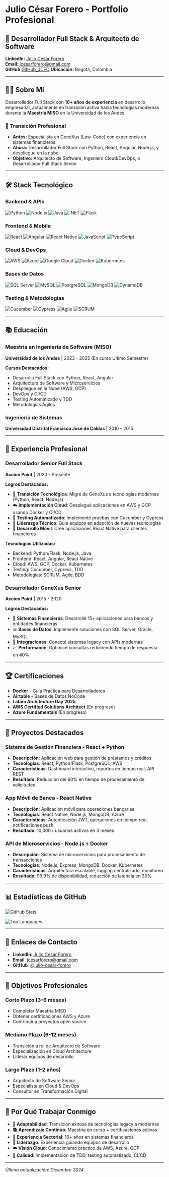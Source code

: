 # Julio César Forero - Portfolio Profesional

## 🚀 Desarrollador Full Stack & Arquitecto de Software

**LinkedIn:** [Julio César Forero](https://www.linkedin.com/in/juliocesarforero)  
**Email:** jcesarforero@gmail.com  
**GitHub** [GitHub_JCFO](https://github.com/JulioCesarForero)
**Ubicación:** Bogotá, Colombia  

---

## 👨‍💻 Sobre Mí

Desarrollador Full Stack con **10+ años de experiencia** en desarrollo empresarial, actualmente en transición activa hacia tecnologías modernas durante la **Maestría MISO** en la Universidad de los Andes.

### 🔄 **Transición Profesional**
- **Antes:** Especialista en GeneXus (Low-Code) con experiencia en sistemas financieros
- **Ahora:** Desarrollador Full Stack con Python, React, Angular, Node.js, y despliegue en la nube
- **Objetivo:** Arquitecto de Software, Ingeniero Cloud/DevOps, o Desarrollador Full Stack Senior

---

## 🛠️ Stack Tecnológico

### **Backend & APIs**
![Python](https://img.shields.io/badge/Python-3776AB?style=for-the-badge&logo=python&logoColor=white)
![Node.js](https://img.shields.io/badge/Node.js-43853D?style=for-the-badge&logo=node.js&logoColor=white)
![Java](https://img.shields.io/badge/Java-ED8B00?style=for-the-badge&logo=openjdk&logoColor=white)
![.NET](https://img.shields.io/badge/.NET-512BD4?style=for-the-badge&logo=.net&logoColor=white)
![Flask](https://img.shields.io/badge/Flask-000000?style=for-the-badge&logo=flask&logoColor=white)

### **Frontend & Mobile**
![React](https://img.shields.io/badge/React-20232A?style=for-the-badge&logo=react&logoColor=61DAFB)
![Angular](https://img.shields.io/badge/Angular-DD0031?style=for-the-badge&logo=angular&logoColor=white)
![React Native](https://img.shields.io/badge/React_Native-20232A?style=for-the-badge&logo=react&logoColor=61DAFB)
![JavaScript](https://img.shields.io/badge/JavaScript-F7DF1E?style=for-the-badge&logo=javascript&logoColor=black)
![TypeScript](https://img.shields.io/badge/TypeScript-007ACC?style=for-the-badge&logo=typescript&logoColor=white)

### **Cloud & DevOps**
![AWS](https://img.shields.io/badge/AWS-FF9900?style=for-the-badge&logo=amazonaws&logoColor=white)
![Azure](https://img.shields.io/badge/Azure-0078D4?style=for-the-badge&logo=microsoftazure&logoColor=white)
![Google Cloud](https://img.shields.io/badge/Google_Cloud-4285F4?style=for-the-badge&logo=googlecloud&logoColor=white)
![Docker](https://img.shields.io/badge/Docker-2496ED?style=for-the-badge&logo=docker&logoColor=white)
![Kubernetes](https://img.shields.io/badge/Kubernetes-326CE5?style=for-the-badge&logo=kubernetes&logoColor=white)

### **Bases de Datos**
![SQL Server](https://img.shields.io/badge/Microsoft_SQL_Server-CC2927?style=for-the-badge&logo=microsoft-sql-server&logoColor=white)
![MySQL](https://img.shields.io/badge/MySQL-4479A1?style=for-the-badge&logo=mysql&logoColor=white)
![PostgreSQL](https://img.shields.io/badge/PostgreSQL-316192?style=for-the-badge&logo=postgresql&logoColor=white)
![MongoDB](https://img.shields.io/badge/MongoDB-4EA94B?style=for-the-badge&logo=mongodb&logoColor=white)
![DynamoDB](https://img.shields.io/badge/Amazon_DynamoDB-4053D6?style=for-the-badge&logo=Amazon-DynamoDB&logoColor=white)

### **Testing & Metodologías**
![Cucumber](https://img.shields.io/badge/Cucumber-23D96C?style=for-the-badge&logo=cucumber&logoColor=white)
![Cypress](https://img.shields.io/badge/Cypress-17202C?style=for-the-badge&logo=cypress&logoColor=white)
![Agile](https://img.shields.io/badge/Agile-FF6B6B?style=for-the-badge&logo=agile&logoColor=white)
![SCRUM](https://img.shields.io/badge/SCRUM-FF6B6B?style=for-the-badge&logo=scrum&logoColor=white)

---

## 📚 Educación

### **Maestría en Ingeniería de Software (MISO)**
**Universidad de los Andes** | 2023 - 2025 (En curso Ultimo Semestre)

**Cursos Destacados:**
- Desarrollo Full Stack con Python, React, Angular
- Arquitectura de Software y Microservicios
- Despliegue en la Nube (AWS, GCP)
- DevOps y CI/CD
- Testing Automatizado y TDD
- Metodologías Ágiles

### **Ingeniería de Sistemas**
**Universidad Distrital Francisco José de Caldas** | 2010 - 2015

---

## 💼 Experiencia Profesional

### **Desarrollador Senior Full Stack**
**Accion Point** | 2020 - Presente

**Logros Destacados:**
- 🚀 **Transición Tecnológica**: Migré de GeneXus a tecnologías modernas (Python, React, Node.js)
- ☁️ **Implementación Cloud**: Desplegué aplicaciones en AWS y GCP usando Docker y CI/CD
- 🧪 **Testing Automatizado**: Implementé pruebas con Cucumber y Cypress
- 👥 **Liderazgo Técnico**: Guié equipos en adopción de nuevas tecnologías
- 📱 **Desarrollo Móvil**: Creé aplicaciones React Native para clientes financieros

**Tecnologías Utilizadas:**
- Backend: Python/Flask, Node.js, Java
- Frontend: React, Angular, React Native
- Cloud: AWS, GCP, Docker, Kubernetes
- Testing: Cucumber, Cypress, TDD
- Metodologías: SCRUM, Agile, BDD

### **Desarrollador GeneXus Senior**
**Accion Point** | 2015 - 2020

**Logros Destacados:**
- 🏦 **Sistemas Financieros**: Desarrollé 15+ aplicaciones para bancos y entidades financieras
- 📊 **Bases de Datos**: Implementé soluciones con SQL Server, Oracle, MySQL
- 🔄 **Integraciones**: Conecté sistemas legacy con APIs modernas
- 📈 **Performance**: Optimicé consultas reduciendo tiempo de respuesta en 40%

---

## 🏆 Certificaciones

- **Docker** - Guía Práctica para Desarrolladores
- **Airtable** - Bases de Datos NoCode
- **Latam Architecture Day 2025**
- **AWS Certified Solutions Architect** (En progreso)
- **Azure Fundamentals** (En progreso)

---

## 🚀 Proyectos Destacados

### **Sistema de Gestión Financiera - React + Python**
- **Descripción**: Aplicación web para gestión de préstamos y créditos
- **Tecnologías**: React, Python/Flask, PostgreSQL, AWS
- **Características**: Dashboard interactivo, reportes en tiempo real, API REST
- **Resultado**: Reducción del 60% en tiempo de procesamiento de solicitudes

### **App Móvil de Banca - React Native**
- **Descripción**: Aplicación móvil para operaciones bancarias
- **Tecnologías**: React Native, Node.js, MongoDB, Azure
- **Características**: Autenticación JWT, operaciones en tiempo real, notificaciones push
- **Resultado**: 10,000+ usuarios activos en 3 meses

### **API de Microservicios - Node.js + Docker**
- **Descripción**: Sistema de microservicios para procesamiento de transacciones
- **Tecnologías**: Node.js, Express, MongoDB, Docker, Kubernetes
- **Características**: Arquitectura escalable, logging centralizado, monitoreo
- **Resultado**: 99.9% de disponibilidad, reducción de latencia en 30%

---

## 📊 Estadísticas de GitHub

![GitHub Stats](https://github-readme-stats.vercel.app/api?username=julio-cesar-forero&show_icons=true&theme=radical)

![Top Languages](https://github-readme-stats.vercel.app/api/top-langs/?username=julio-cesar-forero&layout=compact&theme=radical)

---

## 🔗 Enlaces de Contacto

- **LinkedIn**: [Julio Cesar Forero](https://www.linkedin.com/in/julio-cesar-forero-orjuela/)
- **Email**: jcesarforero@gmail.com
- **GitHub**: [@julio-cesar-forero](https://github.com/julio-cesar-forero)

---

## 📝 Objetivos Profesionales

### **Corto Plazo (3-6 meses)**
- Completar Maestría MISO
- Obtener certificaciones AWS y Azure
- Contribuir a proyectos open source

### **Mediano Plazo (6-12 meses)**
- Transición a rol de Arquitecto de Software
- Especialización en Cloud Architecture
- Liderar equipos de desarrollo

### **Largo Plazo (1-2 años)**
- Arquitecto de Software Senior
- Especialista en Cloud & DevOps
- Consultor en Transformación Digital

---

## 🌟 Por Qué Trabajar Conmigo

- **🔄 Adaptabilidad**: Transición exitosa de tecnologías legacy a modernas
- **📚 Aprendizaje Continuo**: Maestría en curso + certificaciones activas
- **🏦 Experiencia Sectorial**: 10+ años en sistemas financieros
- **👥 Liderazgo**: Experiencia guiando equipos de desarrollo
- **☁️ Visión Cloud**: Conocimiento práctico de AWS, Azure, GCP
- **🧪 Calidad**: Implementación de TDD, testing automatizado, CI/CD

---

*Última actualización: Diciembre 2024*

